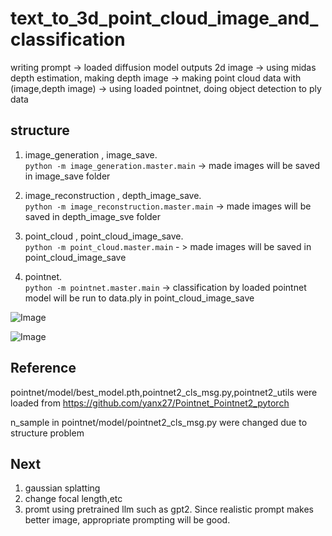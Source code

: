 # text_to_3d_point_cloud_image_and_classification
writing prompt -> loaded diffusion model outputs 2d image -> using midas depth estimation, making depth image -> making point cloud data with (image,depth image) -> using loaded pointnet, doing object detection to ply data


## structure ##

1) image_generation , image_save.<br>
`python -m image_generation.master.main` -> made images will be saved in image_save folder

2) image_reconstruction , depth_image_save.<br>
`python -m image_reconstruction.master.main` -> made images will be saved in depth_image_sve folder

3) point_cloud , point_cloud_image_save.<br>
`python -m point_cloud.master.main` - > made images will be saved in point_cloud_image_save

4) pointnet.<br>
`python -m pointnet.master.main` -> classification by loaded pointnet model will be run to data.ply in point_cloud_image_save 


![Image](https://github.com/user-attachments/assets/b93fd8ca-1a14-417d-98f6-49b17ea9deda)

![Image](https://github.com/user-attachments/assets/9d733472-b6a4-4216-a06b-349cd058eb42)

## Reference ##
pointnet/model/best_model.pth,pointnet2_cls_msg.py,pointnet2_utils were loaded from https://github.com/yanx27/Pointnet_Pointnet2_pytorch

n_sample in pointnet/model/pointnet2_cls_msg.py were changed due to structure problem

## Next ##
1) gaussian splatting
2) change focal length,etc
3) promt using pretrained llm such as gpt2. Since realistic prompt makes better image, appropriate prompting will be good.
